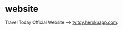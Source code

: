 # website
Travel Today Official Website
--> [tvltdy.herokuapp.com](https://tvltdy.herokuapp.com/ "tvltdy.herokuapp.com").
